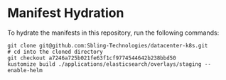# Manifest Hydration

To hydrate the manifests in this repository, run the following commands:

```shell
git clone git@github.com:Sbling-Technologies/datacenter-k8s.git
# cd into the cloned directory
git checkout a7246a725b021fe63f1cf9774544642b238bbd50
kustomize build ./applications/elasticsearch/overlays/staging --enable-helm
```
